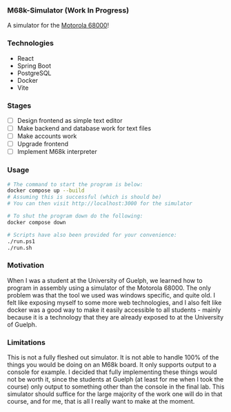 ### M68k-Simulator (Work In Progress)

A simulator for the [Motorola 68000](https://en.wikipedia.org/wiki/Motorola_68000)!

### Technologies

- React
- Spring Boot
- PostgreSQL
- Docker
- Vite

### Stages

- [ ] Design frontend as simple text editor
- [ ] Make backend and database work for text files
- [ ] Make accounts work
- [ ] Upgrade frontend
- [ ] Implement M68k interpreter

### Usage

```bash
# The command to start the program is below:
docker compose up --build
# Assuming this is successful (which is should be)
# You can then visit http://localhost:3000 for the simulator

# To shut the program down do the following:
docker compose down

# Scripts have also been provided for your convenience:
./run.ps1
./run.sh
```

### Motivation

When I was a student at the University of Guelph, we learned how to program in assembly using a simulator of the Motorola 68000. The only problem was that the tool we used was windows specific, and quite old. I felt like exposing myself to some more web technologies, and I also felt like docker was a good way to make it easily accessible to all students - mainly because it is a technology that they are already exposed to at the University of Guelph. 

### Limitations

This is not a fully fleshed out simulator. It is not able to handle 100% of the things you would be doing on an M68k board. It only supports output to a console for example. I decided that fully implementing these things would not be worth it, since the students at Guelph (at least for me when I took the course) only output to something other than the console in the final lab. This simulator should suffice for the large majority of the work one will do in that course, and for me, that is all I really want to make at the moment.




